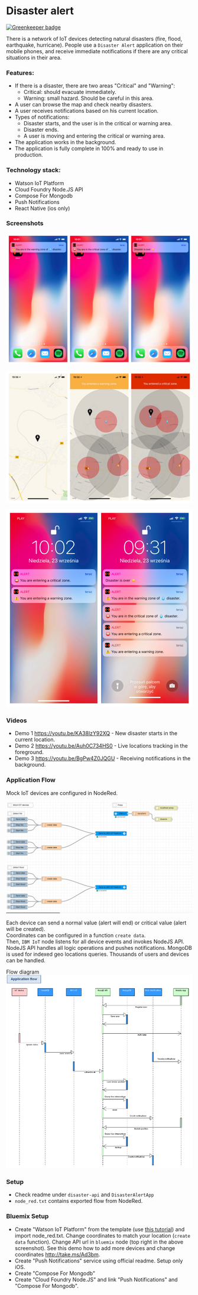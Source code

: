 # Disaster alert

[![Greenkeeper badge](https://badges.greenkeeper.io/BetterCallSky/iot_hackathon.svg)](https://greenkeeper.io/)

There is a network of IoT devices detecting natural disasters (fire, flood, earthquake, hurricane). People use a `Disaster Alert` application on their mobile phones, and receive immediate notifications if there are any critical situations in their area.


### Features:
- If there is a disaster, there are two areas "Critical" and "Warning":
	- Critical: should evacuate immediately.
	- Warning: small hazard. Should be careful in this area.
- A user can browse the map and check nearby disasters.
- A user receives notifications based on his current location.
 - Types of notifications:
	- Disaster starts, and the user is in the critical or warning area.
	- Disaster ends.
	- A user is moving and entering the critical or warning area.
- The application works in the background.
- The application is fully complete in 100% and ready to use in production.

### Technology stack:
- Watson IoT Platform
- Cloud Foundry Node.JS API
- Compose For Mongodb
- Push Notifications
- React Native (ios only)


### Screenshots
![](img/row1.jpg)

![](img/row2.jpg)

![](img/row3.jpg)

### Videos
- Demo 1 https://youtu.be/KA38lzY92XQ - New disaster starts in the current location.
- Demo 2 https://youtu.be/Auh0C734HS0 - Live locations tracking in the foreground.
- Demo 3 https://youtu.be/BgPw4Z0JQGU - Receiving notifications in the background.



### Application Flow
Mock IoT devices are configured in NodeRed.

![](img/red.png)

Each device can send a normal value (alert will end) or critical value (alert will be created).  
Coordinates can be configured in a function `create data`.  
Then, `IBM IoT` node listens for all device events and invokes NodeJS API.  
NodeJS API handles all logic operations and pushes notifications. MongoDB is used for indexed geo locations queries. Thousands of users and devices can be handled.

Flow diagram
![](img/flow.gif)

### Setup
- Check readme under `disaster-api` and `DisasterAlertApp`
- `node_red.txt` contains exported flow from NodeRed.
### Bluemix Setup
- Create "Watson IoT Platform" from the template (use [this tutorial](https://developer.ibm.com/tutorials/how-to-create-an-internet-of-things-platform-starter-application/)) and import node_red.txt. Change coordinates to match your location (`create data` function). Change API url in `bluemix` node (top right in the above screenshot). See this demo how to add more devices and change coordinates http://take.ms/Ad3bm.
- Create "Push Notifications" service using official readme. Setup only iOS.
- Create "Compose For Mongodb"
- Create "Cloud Foundry Node.JS" and link "Push Notifications" and  "Compose For Mongodb".
